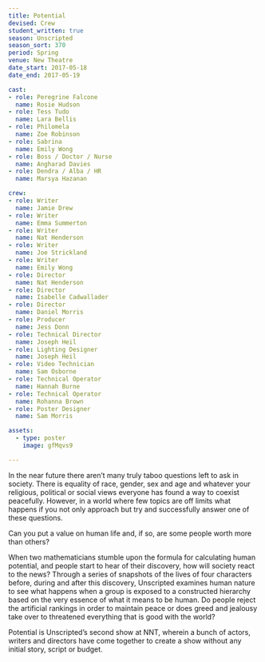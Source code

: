 ```yaml
---
title: Potential
devised: Crew
student_written: true
season: Unscripted
season_sort: 370
period: Spring
venue: New Theatre
date_start: 2017-05-18
date_end: 2017-05-19

cast:
- role: Peregrine Falcone
  name: Rosie Hudson
- role: Tess Tudo
  name: Lara Bellis
- role: Philomela
  name: Zoe Robinson
- role: Sabrina
  name: Emily Wong
- role: Boss / Doctor / Nurse
  name: Angharad Davies
- role: Dendra / Alba / HR
  name: Marsya Hazanan

crew:
- role: Writer
  name: Jamie Drew
- role: Writer
  name: Emma Summerton
- role: Writer
  name: Nat Henderson
- role: Writer
  name: Joe Strickland
- role: Writer
  name: Emily Wong
- role: Director
  name: Nat Henderson
- role: Director
  name: Isabelle Cadwallader
- role: Director
  name: Daniel Morris
- role: Producer
  name: Jess Donn
- role: Technical Director
  name: Joseph Heil
- role: Lighting Designer
  name: Joseph Heil
- role: Video Technician
  name: Sam Osborne
- role: Technical Operator
  name: Hannah Burne
- role: Technical Operator
  name: Rohanna Brown
- role: Poster Designer
  name: Sam Morris

assets:
  - type: poster
    image: gfMqvs9

---
```


In the near future there aren’t many truly taboo questions left to ask in society. There is equality of race, gender, sex and age and whatever your religious, political or social views everyone has found a way to coexist peacefully. However, in a world where few topics are off limits what happens if you not only approach but try and successfully answer one of these questions.

Can you put a value on human life and, if so, are some people worth more than others?

When two mathematicians stumble upon the formula for calculating human potential, and people start to hear of their discovery, how will society react to the news? Through a series of snapshots of the lives of four characters before, during and after this discovery, Unscripted examines human nature to see what happens when a group is exposed to a constructed hierarchy based on the very essence of what it means to be human. Do people reject the artificial rankings in order to maintain peace or does greed and jealousy take over to threatened everything that is good with the world?

Potential is Unscripted’s second show at NNT, wherein a bunch of actors, writers and directors have come together to create a show without any initial story, script or budget.
